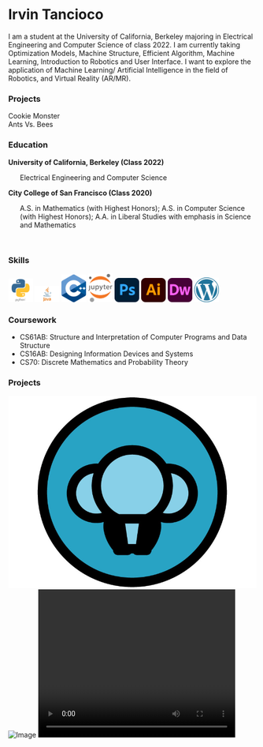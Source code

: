 <link type="text/css" rel="stylesheet" href="main.css" />

# Irvin Tancioco

I am a student at the University of California, Berkeley majoring in Electrical Engineering and Computer Science of class 2022. I am currently taking Optimization Models, Machine Structure, Efficient Algorithm, Machine Learning, Introduction to Robotics and User Interface. I want to explore the application of Machine Learning/ Artificial Intelligence in the field of Robotics, and Virtual Reality (AR/MR).

### Projects
<div> Cookie Monster
</div>
<div> Ants Vs. Bees
</div>

### Education


<b>University of California, Berkeley (Class 2022)</b>
<ul>
Electrical Engineering and Computer Science
</ul>

<b>City College of San Francisco (Class 2020)</b>
<ul>
  A.S. in Mathematics (with Highest Honors); 
  A.S. in Computer Science (with Highest Honors); 
  A.A. in Liberal Studies with emphasis in Science and Mathematics
</ul>

<br>

### Skills
<img src="python.png" width = "50">
<img src="java.png" width = "50">
<img src="cplusplus.png" width = "50">
<img src="jupyter.png" width = "50">
<img src="photoshop.png" width = "50">
<img src="illustrator.png" width = "50">
<img src="dreamweaver.png" width = "50">
<img src="wordpress.png" width = "50">

  
### Coursework
- CS61AB: Structure and Interpretation of Computer Programs and Data Structure
- CS16AB: Designing Information Devices and Systems 
- CS70: Discrete Mathematics and Probability Theory


### Projects


![Image](logo-3.jpg)
![Image](bg.gif)
<video src="https://www.youtube.com/watch?v=3LopI4YeC4I" width="400" height="300">youbute
